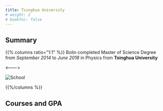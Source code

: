 ```yaml
---
title: Tsinghua University
# weight: 2
# bookToc: false
---
```


## Summary



<!-- ![Resize](images/NYU_Tandon.png) -->
{{% columns ratio="1:1" %}}
Bolin completed Master of Science Degree from  *September 2014* to *June 2018* in  Physics from **Tsinghua University**

<--->


![School](/Tsinghua.jpg "2000px")

{{%/columns %}}
<!-- {{ with resources.Get "images/NYU_Tandon.jpg" }}
  {{ with .Filter $filter }}
    <img src="{{ .RelPermalink }}" width="{{ .Width }}" height="{{ .Height }}" alt="">
  {{ end }}
{{ end }} -->

## Courses and GPA





